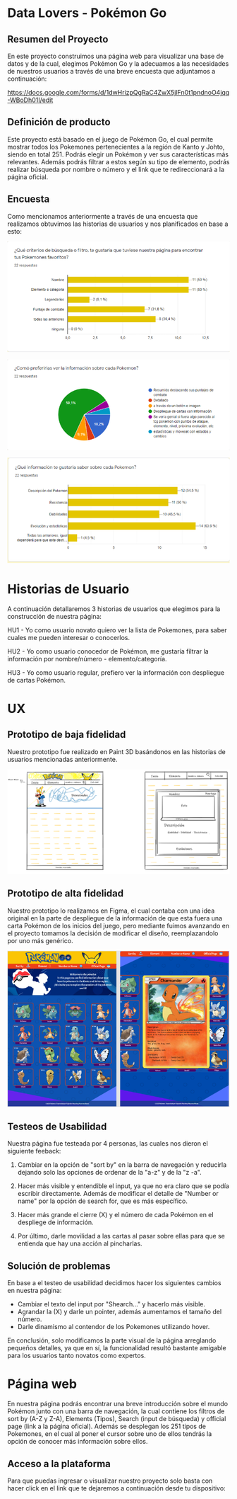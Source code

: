 # Data Lovers - Pokémon Go

## Resumen del Proyecto

En este proyecto construimos una página web para visualizar una base de datos y de la cual, elegimos Pokémon Go y la adecuamos a las necesidades de nuestros usuarios a través de una breve encuesta que adjuntamos a continuación:

https://docs.google.com/forms/d/1dwHrizpQgRaC4ZwX5jlFn0t1pndnoO4jqq-WBoDh01I/edit



## Definición de producto

Este proyecto está basado en el juego de Pokémon Go, el cual permite mostrar todos los Pokemones pertenecientes a la región de Kanto y Johto, siendo en total 251.
Podrás elegir un Pokémon y ver sus características más relevantes. Además podrás filtrar a estos según su tipo de elemento, podrás realizar búsqueda por nombre o número y el link que te redireccionará a la página oficial.


## Encuesta

Como mencionamos anteriormente a través de una encuesta que realizamos obtuvimos las historias de usuarios y nos planificados en base a esto:

![](src/data/imagenes/Criteriosdebusqueda.png)

![](src/data/imagenes/informaciondepokemon.png)

![](src/data/imagenes/informacionporsaber.png)



# Historias de Usuario

A continuación detallaremos 3 historias de usuarios que elegimos para la construcción de nuestra página:

HU1 - Yo como usuario novato quiero ver la lista de Pokemones, para saber cuales me pueden interesar o conocerlos.

HU2 - Yo como usuario conocedor de Pokémon, me gustaría filtrar la información por nombre/número - elemento/categoría.

HU3 - Yo como usuario regular, prefiero ver la información con despliegue de cartas Pokémon.


# UX


## Prototipo de baja fidelidad

Nuestro prototipo fue realizado en Paint 3D basándonos en las historias de usuarios mencionadas anteriormente.

![](src/data/imagenes/prototipobf.png)


## Prototipo de alta fidelidad

Nuestro prototipo lo realizamos en Figma, el cual contaba con una idea original en la parte de despliegue de la información de que esta fuera una carta Pokémon de los inicios del juego, pero mediante fuimos avanzando en el proyecto tomamos la decisión de modificar el diseño, reemplazandolo por uno más genérico.

![](src/data/imagenes/prototipoaf.png)



## Testeos de Usabilidad

Nuestra página fue testeada por 4 personas, las cuales nos dieron el siguiente feeback:

1. Cambiar en la opción de "sort by" en la barra de navegación y reducirla dejando solo las opciones de ordenar de la "a-z" y de la "z -a".

2. Hacer más visible y entendible el input, ya que no era claro que se podía escribir directamente. Además de modificar el detalle de "Number or name" por la opción de search for, que es más específico.

3. Hacer más grande el cierre (X) y el número de cada Pokémon en el despliege de información.

4. Por último, darle movilidad a las cartas al pasar sobre ellas para que se entienda que hay una acción al pincharlas.


## Solución de problemas

En base a el testeo de usabilidad decidimos hacer los siguientes cambios en nuestra página:

 - Cambiar el texto del input por "Shearch..." y hacerlo más visible.
 - Agrandar la (X) y darle un pointer, además aumentamos el tamaño del número.
 - Darle dinamismo al contendor de los Pokemones utilizando hover.

 En conclusión, solo modificamos la parte visual de la página arreglando pequeños detalles, ya que en sí, la funcionalidad resultó bastante amigable para los usuarios tanto novatos como expertos.


 # Página web

 En nuestra página podrás encontrar una breve introducción sobre el mundo Pokémon junto con una barra de navegación, la cual contiene los filtros de sort by (A-Z y Z-A), Elements (Tipos), Search (input de búsqueda) y official page (link a la página oficial). Además se desplegan los 251 tipos de Pokemones, en el cual al poner el cursor sobre uno de ellos tendrás la opción de conocer más información sobre ellos.


## Acceso a la plataforma

Para que puedas ingresar o visualizar nuestro proyecto solo basta con hacer click en el link que te dejaremos a continuación desde tu dispositivo:



















